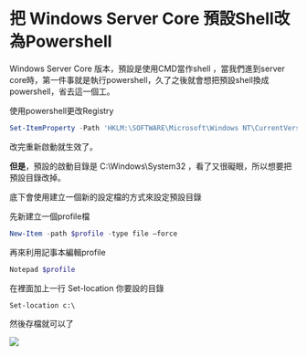 # 把 Windows Server Core 預設Shell改為Powershell

Windows Server Core 版本，預設是使用CMD當作shell ，當我們進到server core時，第一件事就是執行powershell，久了之後就會想把預設shell換成powershell，省去這一個工。

使用powershell更改Registry
```powershell
Set-ItemProperty -Path 'HKLM:\SOFTWARE\Microsoft\Windows NT\CurrentVersion\Winlogon' -Name Shell -Value 'PowerShell.exe -NoExit'
```

改完重新啟動就生效了。

**但是**，預設的啟動目錄是 C:\Windows\System32 ，看了又很礙眼，所以想要把預設目錄改掉。

底下會使用建立一個新的設定檔的方式來設定預設目錄


先新建立一個profile檔
```powershell
New-Item -path $profile -type file –force
```

再來利用記事本編輯profile
```powershell
Notepad $profile
```

在裡面加上一行 Set-location 你要設的目錄
```
Set-location c:\
```

然後存檔就可以了

![](https://i.imgur.com/0Yt6exy.png)

